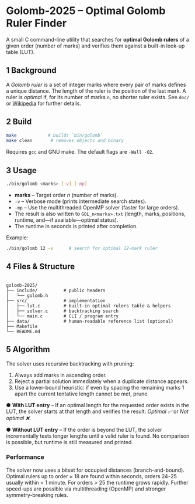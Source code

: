 # Golomb-2025 – Optimal Golomb Ruler Finder

A small C command-line utility that searches for **optimal Golomb rulers** of a given order (number of marks) and verifies them against a built-in look-up table (LUT).

## 1  Background
A *Golomb ruler* is a set of integer marks where every pair of marks defines a unique distance. The length of the ruler is the position of the last mark. A ruler is *optimal* if, for its number of marks `n`, no shorter ruler exists. See `doc/` or [Wikipedia](https://en.wikipedia.org/wiki/Golomb_ruler) for further details.

## 2  Build
```bash
make            # builds `bin/golomb`
make clean       # removes objects and binary
```
Requires `gcc` and GNU make. The default flags are `-Wall -O2`.

## 3  Usage
```bash
./bin/golomb <marks> [-v] [-mp]
```
* **marks** – Target order *n* (number of marks).
* `-v` – Verbose mode (prints intermediate search states).
* `-mp` – Use the multithreaded OpenMP solver (faster for large orders).
* The result is also written to `GOL_n<marks>.txt` (length, marks, positions, runtime, and—if available—optimal status).
* The runtime in seconds is printed after completion.

Example:
```bash
./bin/golomb 12 -v      # search for optimal 12-mark ruler
```

## 4  Files & Structure
```

golomb-2025/
├── include/          # public headers
│   └── golomb.h
├── src/              # implementation
│   ├── lut.c         # built-in optimal rulers table & helpers
│   ├── solver.c      # backtracking search
│   └── main.c        # CLI / program entry
├── data/             # human-readable reference list (optional)
├── Makefile
└── README.md
```

## 5  Algorithm
The solver uses recursive backtracking with pruning:
1. Always add marks in ascending order.
2. Reject a partial solution immediately when a duplicate distance appears.
3. Use a lower-bound heuristic: if even by spacing the remaining marks 1 apart the current tentative length cannot be met, prune.

● **With LUT entry** – If an optimal length for the requested order exists in the LUT, the solver starts at that length and verifies the result: *Optimal ✅* or *Not optimal ❌*.

● **Without LUT entry** – If the order is beyond the LUT, the solver incrementally tests longer lengths until a valid ruler is found. No comparison is possible, but runtime is still measured and printed.

### Performance
The solver now uses a bitset for occupied distances (branch-and-bound). Optimal rulers up to order ≈ 18 are found within seconds, orders 24–25 usually within < 1 minute. For orders > 25 the runtime grows rapidly. Further speed-ups are possible via multithreading (OpenMP) and stronger symmetry-breaking rules.

